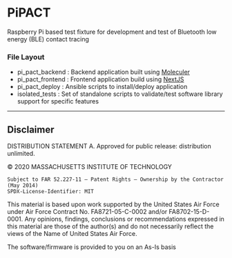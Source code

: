 # PiPACT #

Raspberry Pi based test fixture for development and test of Bluetooth low energy (BLE) contact tracing

### File Layout ###
* pi_pact_backend
    : Backend application built using [Moleculer](https://moleculer.services/)
* pi_pact_frontend
    : Frontend application build using [NextJS](https://nextjs.org/)
* pi_pact_deploy
    : Ansible scripts to install/deploy application
* isolated_tests
    : Set of standalone scripts to validate/test software library support for specific features

---
## Disclaimer

DISTRIBUTION STATEMENT A. Approved for public release: distribution unlimited.

© 2020 MASSACHUSETTS INSTITUTE OF TECHNOLOGY

    Subject to FAR 52.227-11 – Patent Rights – Ownership by the Contractor (May 2014)
    SPDX-License-Identifier: MIT

This material is based upon work supported by the United States Air Force under Air Force Contract No. FA8721-05-C-0002 and/or FA8702-15-D-0001. Any opinions, findings, conclusions or recommendations expressed in this material are those of the author(s) and do not necessarily reflect the views of the Name of United States Air Force.

The software/firmware is provided to you on an As-Is basis
